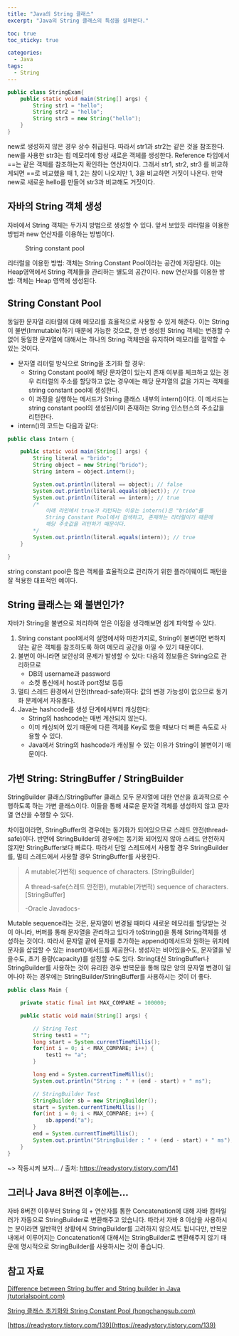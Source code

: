 ```yaml
---
title: "Java의 String 클래스"
excerpt: "Java의 String 클래스의 특성을 살펴본다."

toc: true
toc_sticky: true

categories:
  - Java
tags:
  - String
---
```

```java
public class StringExam{
	public static void main(String[] args) {
 		String str1 = "hello";
		String str2 = "hello";
		String str3 = new String("hello");
    }
}
```
new로 생성하지 않은 경우 상수 취급된다. 따라서 str1과 str2는 같은 것을 참조한다. new를 사용한 str3는 힙 메모리에 항상 새로운 객체를 생성한다. Reference 타입에서 ==는 같은 객체를 참조하는지 확인하는 연산자이다. 그래서 str1, str2, str3 를 비교하게되면 ==로 비교했을 때 1, 2는 참이 나오지만 1, 3을 비교하면 거짓이 나온다. 만약 new로 새로운 hello를 만들어 str3과 비교해도 거짓이다.

## 자바의 String 객체 생성
자바에서 String 객체는 두가지 방법으로 생성할 수 있다. 앞서 보았듯 리터럴을 이용한 방법과 new 연산자를 이용하는 방법이다.

<figure style="width: 85%" class="align-center">
  <img src="https://onedrive.live.com/embed?resid=C4F97B3B64AE3E7A%216690&authkey=%21AJFvfgF4u38ng1k&width=1280&height=720" alt="">
  <figcaption>String constant pool</figcaption>
</figure> 

리터럴을 이용한 방법: 객체는 String Constant Pool이라는 공간에 저장된다. 이는 Heap영역에서 String 객체들을 관리하는 별도의 공간이다.
new 연산자를 이용한 방법: 객체는 Heap 영역에 생성된다.
 
## String Constant Pool
동일한 문자열 리터럴에 대해 메모리를 효율적으로 사용할 수 있게 해준다. 이는 String이 불변(Immutable)하기 때문에 가능한 것으로, 한 번 생성된 String 객체는 변경할 수 없어 동일한 문자열에 대해서는 하나의 String 객체만을 유지하며 메모리를 절약할 수 있는 것이다.

- 문자열 리터럴 방식으로 String을 초기화 할 경우:
    - String Constant pool에 해당 문자열이 있는지 존재 여부를 체크하고 있는 경우 리터럴의 주소를 할당하고
없는 경우에는 해당 문자열의 값을 가지는 객체를 string constant pool에 생성한다.
    - 이 과정을 실행하는 메서드가 String 클래스 내부의 intern()이다. 이 메서드는 string constant pool의 생성된/이미 존재하는 String 인스턴스의 주소값을 리턴한다.
- intern()의 코드는 다음과 같다:

```java
public class Intern {

    public static void main(String[] args) {
        String literal = "brido";
        String object = new String("brido");
        String intern = object.intern();

        System.out.println(literal == object); // false
        System.out.println(literal.equals(object)); // true
        System.out.println(literal == intern); // true
		/* 
			아래 라인에서 true가 리턴되는 이유는 intern()은 "brido"를 
			String Constant Pool에서 검색하고, 존재하는 리터럴이기 때문에
			해당 주솟값을 리턴하기 때문이다.
		*/
        System.out.println(literal.equals(intern)); // true
    }

}
```
string constant pool은 많은 객체를 효율적으로 관리하기 위한 플라이웨이트 패턴을 잘 적용한 대표적인 예이다.

## String 클래스는 왜 불변인가?
자바가 String을 불변으로 처리하여 얻은 이점을 생각해보면 쉽게 파악할 수 있다.

1. String constant pool에서의 설명에서와 마찬가지로, String이 불변이면 변하지 않는 같은 객체를 참조하도록 하여 메모리 공간을 아낄 수 있기 때문이다.
2. 불변이 아니라면 보안상의 문제가 발생할 수 있다: 다음의 정보들은 String으로 관리하므로
    - DB의 username과 password
    - 소켓 통신에서 host과 port정보 등등
3. 멀티 스레드 환경에서 안전(thread-safe)하다: 값의 변경 가능성이 없으므로 동기화 문제에서 자유롭다.
4. Java는 hashcode를 생성 단계에서부터 캐싱한다:
    - String의 hashcode는 매번 계산되지 않는다.
    - 이미 캐싱되어 있기 때문에 다른 객체를 Key로 했을 때보다 더 빠른 속도로 사용할 수 있다.
    - Java에서 String의 hashcode가 캐싱될 수 있는 이유가 String이 불변이기 때문이다.
 
## 가변 String: StringBuffer / StringBuilder
StringBuilder 클래스/StringBuffer 클래스 모두 문자열에 대한 연산을 효과적으로 수행하도록 하는 가변 클래스이다. 이들을 통해 새로운 문자열 객체를 생성하지 않고 문자열 연산을 수행할 수 있다.

차이점이라면, StringBuffer의 경우에는 동기화가 되어있으므로 스레드 안전(thread-safe)이다. 반면에 StringBuilder의 경우에는 동기화 되어있지 않아 스레드 안전하지 않지만 StringBuffer보다 빠르다. 따라서 단일 스레드에서 사용할 경우 StringBuilder를, 멀티 스레드에서 사용할 경우 StringBuffer를 사용한다.

>A mutable(가변적) sequence of characters. [StringBuilder]
>
>A thread-safe(스레드 안전한), mutable(가변적) sequence of characters. [StringBuffer]
>
>-Oracle Javadocs-

Mutable sequence라는 것은, 문자열이 변경될 때마다 새로운 메모리를 할당받는 것이 아니라, 버퍼를 통해 문자열을 관리하고 있다가 toString()을 통해 String객체를 생성하는 것이다.
따라서 문자열 끝에 문자를 추가하는 append()메서드와 원하는 위치에 문자을 삽입할 수 있는 insert()메서드를 제공한다. 생성자는 비어있을수도, 문자열을 넣을수도, 초기 용량(capacity)를 설정할 수도 있다.
String대신 StringBuffer나 StringBuilder를 사용하는 것이 유리한 경우
반복문을 통해 많은 양의 문자열 변경이 일어나야 하는 경우에는 StringBuilder/StringBuffer를 사용하시는 것이 더 좋다.

```java
public class Main {

    private static final int MAX_COMPARE = 100000;

    public static void main(String[] args) {

        // String Test
        String test1 = "";
        long start = System.currentTimeMillis();
        for(int i = 0; i < MAX_COMPARE; i++) {
            test1 += "a";
        }

        long end = System.currentTimeMillis();
        System.out.println("String : " + (end - start) + " ms");

        // StringBuilder Test
        StringBuilder sb = new StringBuilder();
        start = System.currentTimeMillis();
        for(int i = 0; i < MAX_COMPARE; i++) {
            sb.append("a");
        }
        end = System.currentTimeMillis();
        System.out.println("StringBuilder : " + (end - start) + " ms");
    }
}
```
~> 작동시켜 보자... / 출처: https://readystory.tistory.com/141

 
## 그러나 Java 8버전 이후에는...
자바 8버전 이후부터 String 의 + 연산자를 통한 Concatenation에 대해 자바 컴파일러가 자동으로 StringBuilder로 변환해주고 있습니다. 따라서 자바 8 이상을 사용하시는 분이라면 일반적인 상황에서 StringBuilder를 고려하지 않으셔도 됩니다만, 반복문 내에서 이루어지는 Concatenation에 대해서는 StringBuilder로 변환해주지 않기 때문에 명시적으로 StringBuilder를 사용하시는 것이 좋습니다.
 

## 참고 자료
[Difference between String buffer and String builder in Java (tutorialspoint.com)](https://www.tutorialspoint.com/difference-between-string-buffer-and-string-builder-in-java)

[<Java> String 클래스 초기화와 String Constant Pool (hongchangsub.com)](https://hongchangsub.com/java2/)

[https://readystory.tistory.com/139](https://readystory.tistory.com/139)
